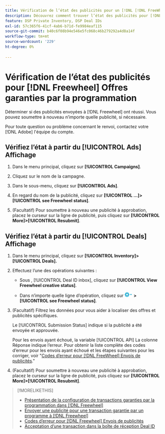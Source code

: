 ```yaml
---
title: Vérification de l’état des publicités pour un [!DNL [!DNL FreeWheel]] Accord PG
description: Découvrez comment trouver l’état des publicités pour [!DNL Freewheel] offres garanties par programmation.
feature: DSP Private Inventory, DSP Deal IDs
exl-id: 57c365f6-41cf-4ab6-b71d-fe9984eaf115
source-git-commit: b40c6f08b94e546e5fc068c46b279292a4d8a14f
workflow-type: tm+mt
source-wordcount: '229'
ht-degree: 0%

---
```


# Vérification de l’état des publicités pour [!DNL Freewheel] Offres garanties par la programmation

Déterminer si des publicités envoyées à [!DNL Freewheel] ont réussi. Vous pouvez soumettre à nouveau n’importe quelle publicité, si nécessaire.

Pour toute question ou problème concernant le renvoi, contactez votre [!DNL Adobe] l&#39;équipe du compte.

## Vérifiez l’état à partir du [!UICONTROL Ads] Affichage

1. Dans le menu principal, cliquez sur **[!UICONTROL Campaigns]**.

1. Cliquez sur le nom de la campagne.

1. Dans le sous-menu, cliquez sur **[!UICONTROL Ads]**.

1. En regard du nom de la publicité, cliquez sur  **[!UICONTROL ...]>[!UICONTROL see Freewheel status]**.

1. (Facultatif) Pour soumettre à nouveau une publicité à approbation, placez le curseur sur la ligne de publicité, puis cliquez sur **[!UICONTROL More]>[!UICONTROL Resubmit]**.

## Vérifiez l’état à partir du [!UICONTROL Deals] Affichage

1. Dans le menu principal, cliquez sur **[!UICONTROL Inventory]> [!UICONTROL Deals].**

1. Effectuez l’une des opérations suivantes :

   * Sous , [!UICONTROL Deal ID inbox], cliquez sur **[!UICONTROL View Freewheel creative status]**.

   * Dans n’importe quelle ligne d’opération, cliquez sur ![Menu Options](/help/dsp/assets/options-menu.png) **>[!UICONTROL see Freewheel status]**.

1. (Facultatif) Filtrez les données pour vous aider à localiser des offres et publicités spécifiques.

   Le [!UICONTROL Submission Status] indique si la publicité a été envoyée et approuvée.

   Pour les envois ayant échoué, la variable [!UICONTROL API] La colonne Réponse indique l’erreur. Pour obtenir la liste complète des codes d’erreur pour les envois ayant échoué et les étapes suivantes pour les corriger, voir &quot;[Codes d’erreur pour [!DNL FreeWheel] Envois de publicités](freewheel-error-codes.md).&quot;

1. (Facultatif) Pour soumettre à nouveau une publicité à approbation, placez le curseur sur la ligne de publicité, puis cliquez sur **[!UICONTROL More]>[!UICONTROL Resubmit]**.

>[!MORELIKETHIS]
>
>* [Présentation de la configuration de transactions garanties par la programmation dans [!DNL Freewheel]](freewheel-overview.md)
>* [Envoyer une publicité pour une transaction garantie par un programme à [!DNL Freewheel]](freewheel-submit.md)
>* [Codes d’erreur pour [!DNL Freewheel] Envois de publicités](freewheel-error-codes.md)
>* [Acceptation d’une transaction dans la boîte de réception Deal ID](deal-id-inbox-accept.md)

